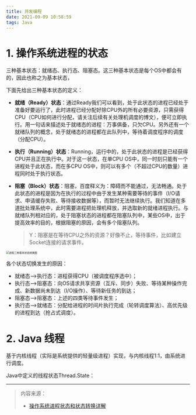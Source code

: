 ```yaml
---
title: 并发编程
date: 2021-09-09 10:58:59
tags: Java
---
```


# 1. 操作系统进程的状态

三种基本状态：就绪态、执行态、阻塞态。这三种基本状态是每个OS中都会有的，因此也称之为基本状态，

下面先给出三种基本状态的定义：

- **就绪（Ready）状态**：通过Ready我们可以看到，处于此状态的进程已经处于准备好要运行了，此时进程已经分配好除CPU外的所有必要资源，只需获得CPU（CPU如何进行分配，请关注后续有关处理机调度的博文），便可立即执行。用一句话来描述处于就绪态的进程：万事俱备，只欠CPU。另外还有一个就绪队列的概念，处于就绪态的进程都在此队列中，等待着调度程序的调度（分配CPU）。

- **执行（Running）状态**：Running，运行中的，处于此状态的进程是已经获得CPU并且正在执行中。对于这一状态，在单CPU OS中，同一时刻只能有一个进程处于此状态，而在多CPU OS中，则可以有多个（不超过CPU的数量）进程同时处于执行状态。

- **阻塞（Block）状态**：阻塞，百度释义为：障碍而不能通过，无法畅通。处于此状态的进程是因为在执行的过程中由于发生某种需要等待的事件（I/O请求、申请缓存失败、等待接收数据等），而暂时无法继续执行。我们知道在多道批处理系统中，此时需要进程把处理机释放，并选取新的就绪进程执行。与就绪队列相对应的，处于阻塞状态的进程都在阻塞队列中，某些OS中，出于提高效率的目的，根据阻塞的原因，会有多个阻塞队列。

  > Y：阻塞是在等待CPU之外的资源？好像不止，等待事件，比如建立Socket连接的请求事件。

<img src="https://gitee.com/qmlg/image-bed/raw/master/images/process_state_trans.jpeg" alt="进程三种基本状态转换图" style="zoom: 50%;" />

各个状态切换发生的原因：

- 就绪态—>执行态：进程获得CPU（被调度程序选中）；
- 执行态—>阻塞态：向OS请求共享资源（互斥、同步）失败、等待某种操作完成、新数据尚未到达（I/O操作）、等待新任务的到达；
- 阻塞态—>阻塞态：上述的四类等待事件发生；
- 执行态—>就绪态：分配给进程的时间片执行完成（轮转调度算法）、高优先级的进程到达（抢占式调度）。

# 2. Java 线程

基于内核线程（实际是系统提供的轻量级进程）实现，与内核线程1:1，由系统进行调度。

Java中定义的线程状态Thread.State：

------

> 内容来源：
>
> - [操作系统进程状态和状态转换详解](https://blog.csdn.net/qq_34666857/article/details/102852747)

